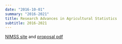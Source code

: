 ```yaml
---
date: "2016-10-01"
summary: "2016-2021"
title: Research Advances in Agricultural Statistics 
subtitle: 2016-2021
---
```


[NIMSS site](https://www.nimss.org/projects/17816)
and
[proposal pdf](proj2016.pdf)